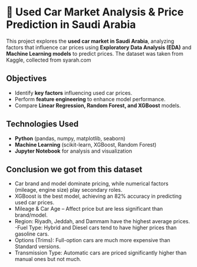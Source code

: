 # 🚗 Used Car Market Analysis & Price Prediction in Saudi Arabia  
This project explores the **used car market in Saudi Arabia**, analyzing factors that influence car prices using **Exploratory Data Analysis (EDA)** and **Machine Learning models** to predict prices.
The dataset was taken from Kaggle, collected from syarah.com
##  Objectives  
- Identify **key factors** influencing used car prices.  
- Perform  **feature engineering** to enhance model performance.  
- Compare **Linear Regression, Random Forest, and XGBoost** models.

## **Technologies Used**  
- **Python** (pandas, numpy, matplotlib, seaborn)  
- **Machine Learning** (scikit-learn, XGBoost, Random Forest)  
- **Jupyter Notebook** for analysis and visualization

 ## Conclusion we got from this dataset   
- Car brand and model dominate pricing, while numerical factors (mileage, engine size) play secondary roles.
- XGBoost is the best model, achieving an 82% accuracy in predicting used car prices.
- Mileage & Car Age – Affect price but are less significant than brand/model.
- Region: Riyadh, Jeddah, and Dammam have the highest average prices. -Fuel Type: Hybrid and Diesel cars tend to have higher prices than gasoline cars.
- Options (Trims): Full-option cars are much more expensive than Standard versions.
- Transmission Type: Automatic cars are priced significantly higher than manual ones but not much.
